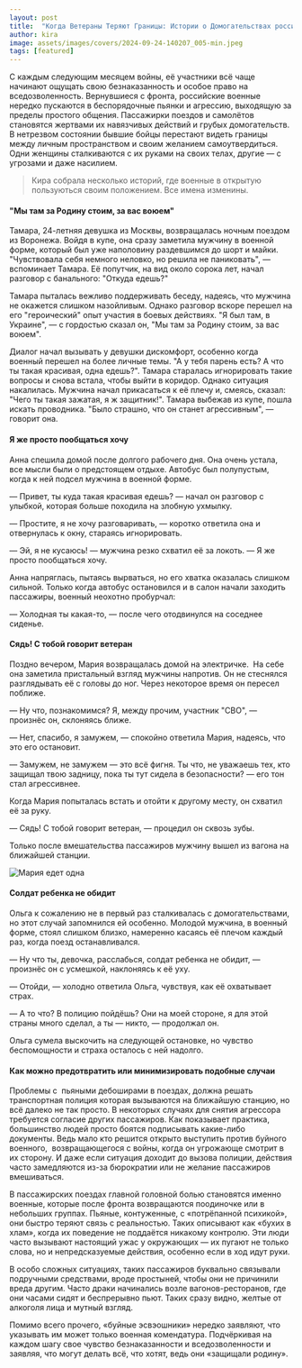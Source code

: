 ```yaml
---
layout: post
title:  "Когда Ветераны Теряют Границы: Истории о Домогательствах российских военных в Общественном Транспорте"
author: kira
image: assets/images/covers/2024-09-24-140207_005-min.jpeg
tags: [featured]
---
```


С каждым следующим месяцем войны, её участники всё чаще начинают ощущать свою безнаказанность и особое право на вседозволенность. Вернувшиеся с фронта, российские военные нередко пускаются в беспорядочные пьянки и агрессию, выходящую за пределы простого общения. Пассажирки поездов и самолётов становятся жертвами их навязчивых действий и грубых домогательств. В нетрезвом состоянии бывшие бойцы перестают видеть границы между личным пространством и своим желанием самоутвердиться. Одни женщины сталкиваются с их руками на своих телах, другие — с угрозами и даже насилием. 

> Кира собрала несколько историй, где военные в открытую пользуються
> своим положением. Все имена изменины.


#### "Мы там за Родину стоим, за вас воюем"

Тамара, 24-летняя девушка из Москвы, возвращалась ночным поездом из Воронежа. Войдя в купе, она сразу заметила мужчину в военной форме, который был уже наполовину раздевшимся до шорт и майки. "Чувствовала себя немного неловко, но решила не паниковать", — вспоминает Тамара. Её попутчик, на вид около сорока лет, начал разговор с банального: "Откуда едешь?"

Тамара пыталась вежливо поддерживать беседу, надеясь, что мужчина не окажется слишком назойливым. Однако разговор вскоре перешел на его "героический" опыт участия в боевых действиях. "Я был там, в Украине", — с гордостью сказал он, "Мы там за Родину стоим, за вас воюем".

Диалог начал вызывать у девушки дискомфорт, особенно когда военный перешел на более личные темы. "А у тебя парень есть? А что ты такая красивая, одна едешь?". Тамара старалась игнорировать такие вопросы и снова встала, чтобы выйти в коридор. Однако ситуация накалилась. Мужчина начал прикасаться к её плечу и, смеясь, сказал: "Чего ты такая зажатая, я ж защитник!". Тамара выбежав из купе, пошла искать проводника. "Было страшно, что он станет агрессивным", — говорит она. 


#### Я же просто пообщаться хочу

Анна спешила домой после долгого рабочего дня. Она очень устала, все мысли были о предстоящем отдыхе. Автобус был полупустым, когда к ней подсел мужчина в военной форме. 

— Привет, ты куда такая красивая едешь? — начал он разговор с улыбкой, которая больше походила на злобную ухмылку.

— Простите, я не хочу разговаривать, — коротко ответила она и отвернулась к окну, стараясь игнорировать.

— Эй, я не кусаюсь! — мужчина резко схватил её за локоть. — Я же просто пообщаться хочу.

Анна напряглась, пытаясь вырваться, но его хватка оказалась слишком сильной. Только когда автобус остановился и в салон начали заходить пассажиры, военный неохотно пробурчал:

— Холодная ты какая-то, — после чего отодвинулся на соседнее сиденье.


#### Сядь! С тобой говорит ветеран

Поздно вечером, Мария возвращалась домой на электричке.  На себе она заметила пристальный взгляд мужчины напротив. Он не стеснялся разглядывать её с головы до ног. Через некоторое время он пересел поближе.

— Ну что, познакомимся? Я, между прочим, участник "СВО", — произнёс он, склоняясь ближе.

— Нет, спасибо, я замужем, — спокойно ответила Мария, надеясь, что это его остановит.

— Замужем, не замужем — это всё фигня. Ты что, не уважаешь тех, кто защищал твою задницу, пока ты тут сидела в безопасности? — его тон стал агрессивнее.

Когда Мария попыталась встать и отойти к другому месту, он схватил её за руку.

— Сядь! С тобой говорит ветеран, — процедил он сквозь зубы.

Только после вмешательства пассажиров мужчину вышел из вагона на ближайшей станции.

![Мария едет одна]({{site.baseurl}}/assets/images/covers/2024-09-24-141037_005-min.jpg)


#### Солдат ребенка не обидит

Ольга к сожалению не в первый раз сталкивалась с домогательствами, но этот случай запомнился ей особенно. Молодой мужчина, в военный форме, стоял слишком близко, намеренно касаясь её плечом каждый раз, когда поезд останавливался.

— Ну что ты, девочка, расслабься, солдат ребенка не обидит, — произнёс он с усмешкой, наклоняясь к её уху.

— Отойди, — холодно ответила Ольга, чувствуя, как её охватывает страх.

— А то что? В полицию пойдёшь? Они на моей стороне, я для этой страны много сделал, а ты — никто, — продолжал он.

Ольга сумела выскочить на следующей остановке, но чувство беспомощности и страха осталось с ней надолго.


#### Как можно предотвратить или минимизировать подобные случаи 

Проблемы с  пьяными дебоширами в поездах, должна решать транспортная полиция которая вызываются на ближайшую станцию, но всё далеко не так просто. В некоторых случаях для снятия агрессора требуется согласие других пассажиров. Как показывает практика, большинство людей просто боятся подписывать какие-либо документы. Ведь мало кто решится открыто выступить против буйного военного,  возвращающегося с войны, когда он угрожающе смотрит в их сторону. И даже если ситуация доходит до вызова полиции, действия часто замедляются из-за бюрократии или не желание пассажиров вмешиваться.

В пассажирских поездах главной головной болью становятся именно военные, которые после фронта возвращаются поодиночке или в небольших группах. Пьяные, контуженные, с «потрёпанной психикой», они быстро теряют связь с реальностью. Таких описывают как «бухих в хлам», когда их поведение не поддаётся никакому контролю. Эти люди часто вызывают настоящий ужас у окружающих — их пугают не только слова, но и непредсказуемые действия, особенно если в ход идут руки.

В особо сложных ситуациях, таких пассажиров буквально связывали подручными средствами, вроде простыней, чтобы они не причинили вреда другим. Часто драки начинались возле вагонов-ресторанов, где они часами сидят и беспрерывно пьют. Таких сразу видно, желтые от алкоголя лица и мутный взгляд.

Помимо всего прочего, «буйные эсвэошники» нередко заявляют, что указывать им может только военная комендатура. Подчёркивая на каждом шагу свое чувство безнаказанности и вседозволенности и заявляя, что могут делать всё, что хотят, ведь они «защищали родину».